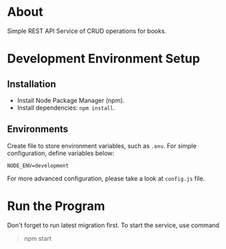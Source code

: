 # About

Simple REST API Service of CRUD operations for books.

# Development Environment Setup

## Installation

- Install Node Package Manager (npm).
- Install dependencies: `npm install`.

## Environments

Create file to store environment variables, such as `.env`. For simple configuration, define variables below:

```
NODE_ENV=development
```

For more advanced configuration, please take a look at `config.js` file.

# Run the Program

Don't forget to run latest migration first. To start the service, use command

> npm start
